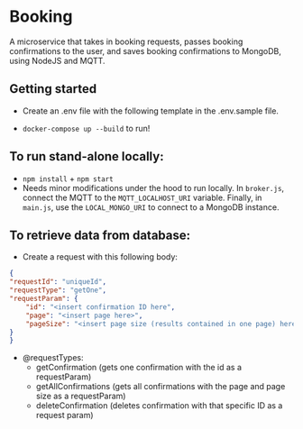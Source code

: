 # Booking 
A microservice that takes in booking requests, passes booking confirmations to the user, and saves booking confirmations to MongoDB, using NodeJS and MQTT.

## Getting started 
- Create an .env file with the following template in the .env.sample file.

- `docker-compose up --build` to run!

## To run stand-alone locally:
- `npm install` + `npm start`
- Needs minor modifications under the hood to run locally. In `broker.js`, connect the MQTT to the `MQTT_LOCALHOST_URI` variable. Finally, in `main.js`, use the `LOCAL_MONGO_URI` to connect to a MongoDB instance.

## To retrieve data from database:
- Create a request with this following body:

```JSON
{
"requestId": "uniqueId",
"requestType": "getOne",
"requestParam": {
    "id": "<insert confirmation ID here",
    "page": "<insert page here>",
    "pageSize": "<insert page size (results contained in one page) here>"
}
}
```
- @requestTypes:
    - getConfirmation (gets one confirmation with the id as a requestParam)
    - getAllConfirmations (gets all confirmations with the page and page size as a requestParam)
    - deleteConfirmation (deletes confirmation with that specific ID as a request param)